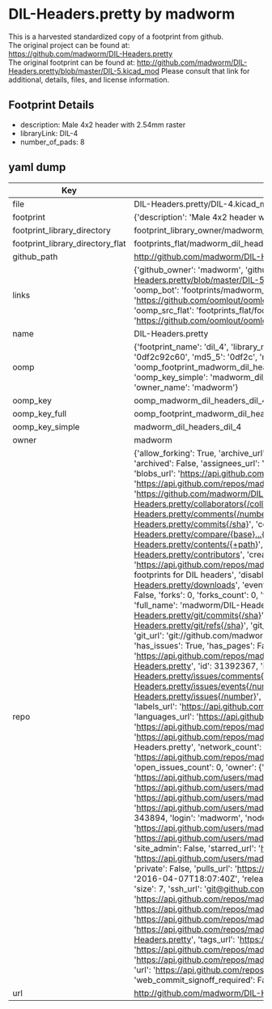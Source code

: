 # DIL-Headers.pretty by madworm  
This is a harvested standardized copy of a footprint from github.  
The original project can be found at:  
https://github.com/madworm/DIL-Headers.pretty  
The original footprint can be found at:
http://github.com/madworm/DIL-Headers.pretty/blob/master/DIL-5.kicad_mod
Please consult that link for additional, details, files, and license information.  
## Footprint Details
* description: Male 4x2 header with 2.54mm raster  
* libraryLink: DIL-4  
* number_of_pads: 8  
## yaml dump  
| Key | Value |  
| --- | --- |  
| file | DIL-Headers.pretty/DIL-4.kicad_mod |  
| footprint | {'description': 'Male 4x2 header with 2.54mm raster', 'libraryLink': 'DIL-4', 'number_of_pads': 8} |  
| footprint_library_directory | footprint_library_owner/madworm_DIL-Headers.pretty |  
| footprint_library_directory_flat | footprints_flat/madworm_dil_headers_dil_4/working |  
| github_path | http://github.com/madworm/DIL-Headers.pretty/blob/master/DIL-4.kicad_mod |  
| links | {'github_owner': 'madworm', 'github_repo_name': 'DIL-Headers.pretty', 'github_src': 'http://github.com/madworm/DIL-Headers.pretty/blob/master/DIL-5.kicad_mod', 'github_src_repo': 'https://github.com/madworm/DIL-Headers.pretty', 'oomp_bot': 'footprints/madworm_dil_headers_dil_4/working', 'oomp_bot_github': 'https://github.com/oomlout/oomlout_oomp_footprint_bot/tree/main/footprints/madworm_dil_headers_dil_4/working', 'oomp_src_flat': 'footprints_flat/footprints_flat/madworm_dil_headers_dil_4/working', 'oomp_src_flat_github': 'https://github.com/oomlout/oomlout_oomp_footprint_src/tree/main/footprints_flat/madworm_dil_headers_dil_4/working'} |  
| name | DIL-Headers.pretty |  
| oomp | {'footprint_name': 'dil_4', 'library_name': 'dil_headers', 'md5': '0df2c92c60a8514d5d2fdce2f877f87d', 'md5_10': '0df2c92c60', 'md5_5': '0df2c', 'md5_6': '0df2c9', 'oomp_key': 'oomp_madworm_dil_headers_dil_4', 'oomp_key_extra': 'oomp_footprint_madworm_dil_headers_dil_4', 'oomp_key_full': 'oomp_footprint_madworm_dil_headers_dil_4_0df2c9', 'oomp_key_simple': 'madworm_dil_headers_dil_4', 'original_filename': 'DIL-Headers.pretty/DIL-4.kicad_mod', 'owner_name': 'madworm'} |  
| oomp_key | oomp_madworm_dil_headers_dil_4 |  
| oomp_key_full | oomp_footprint_madworm_dil_headers_dil_4 |  
| oomp_key_simple | madworm_dil_headers_dil_4 |  
| owner | madworm |  
| repo | {'allow_forking': True, 'archive_url': 'https://api.github.com/repos/madworm/DIL-Headers.pretty/{archive_format}{/ref}', 'archived': False, 'assignees_url': 'https://api.github.com/repos/madworm/DIL-Headers.pretty/assignees{/user}', 'blobs_url': 'https://api.github.com/repos/madworm/DIL-Headers.pretty/git/blobs{/sha}', 'branches_url': 'https://api.github.com/repos/madworm/DIL-Headers.pretty/branches{/branch}', 'clone_url': 'https://github.com/madworm/DIL-Headers.pretty.git', 'collaborators_url': 'https://api.github.com/repos/madworm/DIL-Headers.pretty/collaborators{/collaborator}', 'comments_url': 'https://api.github.com/repos/madworm/DIL-Headers.pretty/comments{/number}', 'commits_url': 'https://api.github.com/repos/madworm/DIL-Headers.pretty/commits{/sha}', 'compare_url': 'https://api.github.com/repos/madworm/DIL-Headers.pretty/compare/{base}...{head}', 'contents_url': 'https://api.github.com/repos/madworm/DIL-Headers.pretty/contents/{+path}', 'contributors_url': 'https://api.github.com/repos/madworm/DIL-Headers.pretty/contributors', 'created_at': '2015-02-26T22:32:53Z', 'default_branch': 'master', 'deployments_url': 'https://api.github.com/repos/madworm/DIL-Headers.pretty/deployments', 'description': 'LAYOUT FILES: KiCad footprints for DIL headers', 'disabled': False, 'downloads_url': 'https://api.github.com/repos/madworm/DIL-Headers.pretty/downloads', 'events_url': 'https://api.github.com/repos/madworm/DIL-Headers.pretty/events', 'fork': False, 'forks': 0, 'forks_count': 0, 'forks_url': 'https://api.github.com/repos/madworm/DIL-Headers.pretty/forks', 'full_name': 'madworm/DIL-Headers.pretty', 'git_commits_url': 'https://api.github.com/repos/madworm/DIL-Headers.pretty/git/commits{/sha}', 'git_refs_url': 'https://api.github.com/repos/madworm/DIL-Headers.pretty/git/refs{/sha}', 'git_tags_url': 'https://api.github.com/repos/madworm/DIL-Headers.pretty/git/tags{/sha}', 'git_url': 'git://github.com/madworm/DIL-Headers.pretty.git', 'has_discussions': False, 'has_downloads': True, 'has_issues': True, 'has_pages': False, 'has_projects': True, 'has_wiki': True, 'homepage': None, 'hooks_url': 'https://api.github.com/repos/madworm/DIL-Headers.pretty/hooks', 'html_url': 'https://github.com/madworm/DIL-Headers.pretty', 'id': 31392367, 'is_template': False, 'issue_comment_url': 'https://api.github.com/repos/madworm/DIL-Headers.pretty/issues/comments{/number}', 'issue_events_url': 'https://api.github.com/repos/madworm/DIL-Headers.pretty/issues/events{/number}', 'issues_url': 'https://api.github.com/repos/madworm/DIL-Headers.pretty/issues{/number}', 'keys_url': 'https://api.github.com/repos/madworm/DIL-Headers.pretty/keys{/key_id}', 'labels_url': 'https://api.github.com/repos/madworm/DIL-Headers.pretty/labels{/name}', 'language': 'Shell', 'languages_url': 'https://api.github.com/repos/madworm/DIL-Headers.pretty/languages', 'license': None, 'merges_url': 'https://api.github.com/repos/madworm/DIL-Headers.pretty/merges', 'milestones_url': 'https://api.github.com/repos/madworm/DIL-Headers.pretty/milestones{/number}', 'mirror_url': None, 'name': 'DIL-Headers.pretty', 'network_count': 0, 'node_id': 'MDEwOlJlcG9zaXRvcnkzMTM5MjM2Nw==', 'notifications_url': 'https://api.github.com/repos/madworm/DIL-Headers.pretty/notifications{?since,all,participating}', 'open_issues': 0, 'open_issues_count': 0, 'owner': {'avatar_url': 'https://avatars.githubusercontent.com/u/343894?v=4', 'events_url': 'https://api.github.com/users/madworm/events{/privacy}', 'followers_url': 'https://api.github.com/users/madworm/followers', 'following_url': 'https://api.github.com/users/madworm/following{/other_user}', 'gists_url': 'https://api.github.com/users/madworm/gists{/gist_id}', 'gravatar_id': '', 'html_url': 'https://github.com/madworm', 'id': 343894, 'login': 'madworm', 'node_id': 'MDQ6VXNlcjM0Mzg5NA==', 'organizations_url': 'https://api.github.com/users/madworm/orgs', 'received_events_url': 'https://api.github.com/users/madworm/received_events', 'repos_url': 'https://api.github.com/users/madworm/repos', 'site_admin': False, 'starred_url': 'https://api.github.com/users/madworm/starred{/owner}{/repo}', 'subscriptions_url': 'https://api.github.com/users/madworm/subscriptions', 'type': 'User', 'url': 'https://api.github.com/users/madworm'}, 'private': False, 'pulls_url': 'https://api.github.com/repos/madworm/DIL-Headers.pretty/pulls{/number}', 'pushed_at': '2016-04-07T18:07:40Z', 'releases_url': 'https://api.github.com/repos/madworm/DIL-Headers.pretty/releases{/id}', 'size': 7, 'ssh_url': 'git@github.com:madworm/DIL-Headers.pretty.git', 'stargazers_count': 0, 'stargazers_url': 'https://api.github.com/repos/madworm/DIL-Headers.pretty/stargazers', 'statuses_url': 'https://api.github.com/repos/madworm/DIL-Headers.pretty/statuses/{sha}', 'subscribers_count': 2, 'subscribers_url': 'https://api.github.com/repos/madworm/DIL-Headers.pretty/subscribers', 'subscription_url': 'https://api.github.com/repos/madworm/DIL-Headers.pretty/subscription', 'svn_url': 'https://github.com/madworm/DIL-Headers.pretty', 'tags_url': 'https://api.github.com/repos/madworm/DIL-Headers.pretty/tags', 'teams_url': 'https://api.github.com/repos/madworm/DIL-Headers.pretty/teams', 'temp_clone_token': None, 'topics': [], 'trees_url': 'https://api.github.com/repos/madworm/DIL-Headers.pretty/git/trees{/sha}', 'updated_at': '2023-07-25T13:55:07Z', 'url': 'https://api.github.com/repos/madworm/DIL-Headers.pretty', 'visibility': 'public', 'watchers': 0, 'watchers_count': 0, 'web_commit_signoff_required': False} |  
| url | http://github.com/madworm/DIL-Headers.pretty |  

